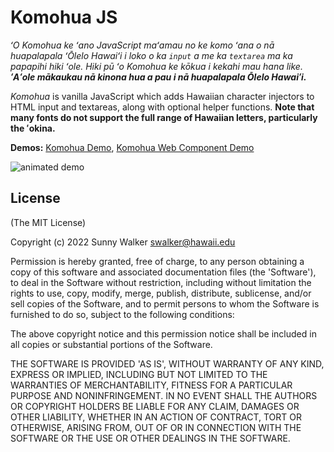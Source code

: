 # Komohua JS

*ʻO Komohua ke ʻano JavaScript maʻamau no ke komo ʻana o nā huapalapala ʻŌlelo Hawaiʻi i loko o ka `input` a me ka `textarea` ma ka papapihi hiki ʻole. Hiki pū ʻo Komohua ke kōkua i kekahi mau hana like. __ʻAʻole mākaukau nā kinona hua a pau i nā huapalapala Ōlelo Hawaiʻi.__*

*Komohua* is vanilla JavaScript which adds Hawaiian character injectors to HTML input and textareas, along with optional helper functions. **Note that many fonts do not support the full range of Hawaiian letters, particularly the ʻokina.**

**Demos:** [Komohua Demo](https://hilo.hawaii.edu/js/Komohua/demo.html), [Komohua Web Component Demo](https://hilo.hawaii.edu/js/Komohua/web-component-demo.html)

![animated demo](http://i.imgur.com/PBWLEYG.gif)

## License

(The MIT License)

Copyright (c) 2022 Sunny Walker swalker@hawaii.edu

Permission is hereby granted, free of charge, to any person obtaining a copy of this software and associated documentation files (the 'Software'), to deal in the Software without restriction, including without limitation the rights to use, copy, modify, merge, publish, distribute, sublicense, and/or sell copies of the Software, and to permit persons to whom the Software is furnished to do so, subject to the following conditions:

The above copyright notice and this permission notice shall be included in all copies or substantial portions of the Software.

THE SOFTWARE IS PROVIDED 'AS IS', WITHOUT WARRANTY OF ANY KIND, EXPRESS OR IMPLIED, INCLUDING BUT NOT LIMITED TO THE WARRANTIES OF MERCHANTABILITY, FITNESS FOR A PARTICULAR PURPOSE AND NONINFRINGEMENT. IN NO EVENT SHALL THE AUTHORS OR COPYRIGHT HOLDERS BE LIABLE FOR ANY CLAIM, DAMAGES OR OTHER LIABILITY, WHETHER IN AN ACTION OF CONTRACT, TORT OR OTHERWISE, ARISING FROM, OUT OF OR IN CONNECTION WITH THE SOFTWARE OR THE USE OR OTHER DEALINGS IN THE SOFTWARE.
